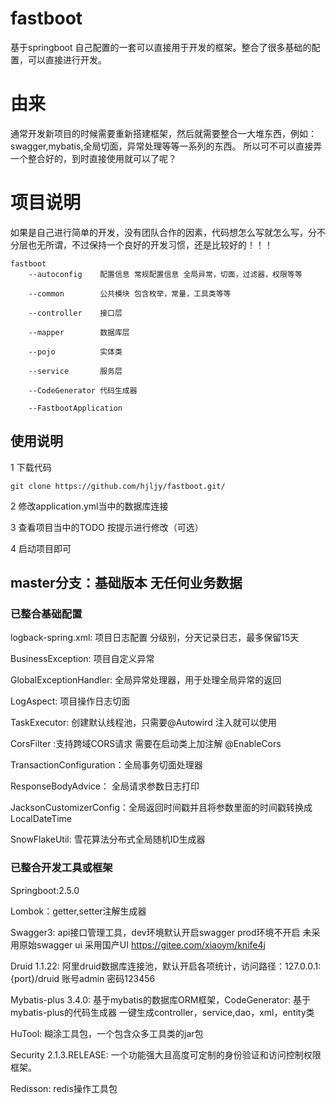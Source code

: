 
# fastboot
基于springboot 自己配置的一套可以直接用于开发的框架。整合了很多基础的配置，可以直接进行开发。

# 由来

通常开发新项目的时候需要重新搭建框架，然后就需要整合一大堆东西，例如：swagger,mybatis,全局切面，异常处理等等一系列的东西。
所以可不可以直接弄一个整合好的，到时直接使用就可以了呢？
# 项目说明
如果是自己进行简单的开发，没有团队合作的因素，代码想怎么写就怎么写，分不分层也无所谓，不过保持一个良好的开发习惯，还是比较好的！！！

    fastboot
        --autoconfig    配置信息 常规配置信息 全局异常，切面，过滤器，权限等等

        --common        公共模块 包含枚举，常量，工具类等等

        --controller    接口层

        --mapper        数据库层

        --pojo          实体类

        --service       服务层

        --CodeGenerator 代码生成器

        --FastbootApplication

## 使用说明
1 下载代码

    git clone https://github.com/hjljy/fastboot.git/

2 修改application.yml当中的数据库连接

3 查看项目当中的TODO 按提示进行修改（可选）

4 启动项目即可
    
## master分支：基础版本 无任何业务数据

### 已整合基础配置

logback-spring.xml: 项目日志配置 分级别，分天记录日志，最多保留15天

BusinessException: 项目自定义异常

GlobalExceptionHandler: 全局异常处理器，用于处理全局异常的返回

LogAspect: 项目操作日志切面

TaskExecutor: 创建默认线程池，只需要@Autowird 注入就可以使用

CorsFilter :支持跨域CORS请求  需要在启动类上加注解 @EnableCors

TransactionConfiguration：全局事务切面处理器

ResponseBodyAdvice： 全局请求参数日志打印

JacksonCustomizerConfig：全局返回时间戳并且将参数里面的时间戳转换成LocalDateTime

SnowFlakeUtil: 雪花算法分布式全局随机ID生成器

### 已整合开发工具或框架
Springboot:2.5.0

Lombok：getter,setter注解生成器

Swagger3: api接口管理工具，dev环境默认开启swagger prod环境不开启  未采用原始swagger ui 采用国产UI https://gitee.com/xiaoym/knife4j 

Druid 1.1.22: 阿里druid数据库连接池，默认开启各项统计，访问路径：127.0.0.1:{port}/druid  账号admin 密码123456

Mybatis-plus 3.4.0: 基于mybatis的数据库ORM框架，CodeGenerator: 基于mybatis-plus的代码生成器 一键生成controller，service,dao，xml，entity类

HuTool: 糊涂工具包，一个包含众多工具类的jar包

Security 2.1.3.RELEASE: 一个功能强大且高度可定制的身份验证和访问控制权限框架。

Redisson: redis操作工具包
